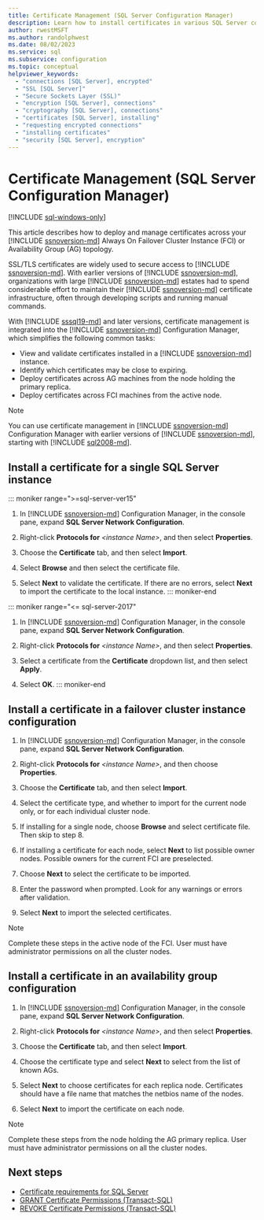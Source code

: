 ```yaml
---
title: Certificate Management (SQL Server Configuration Manager)
description: Learn how to install certificates in various SQL Server configurations. Examples include single instances, failover clusters, and Always On availability groups.
author: rwestMSFT
ms.author: randolphwest
ms.date: 08/02/2023
ms.service: sql
ms.subservice: configuration
ms.topic: conceptual
helpviewer_keywords:
  - "connections [SQL Server], encrypted"
  - "SSL [SQL Server]"
  - "Secure Sockets Layer (SSL)"
  - "encryption [SQL Server], connections"
  - "cryptography [SQL Server], connections"
  - "certificates [SQL Server], installing"
  - "requesting encrypted connections"
  - "installing certificates"
  - "security [SQL Server], encryption"
---
```

# Certificate Management (SQL Server Configuration Manager)

[!INCLUDE [sql-windows-only](../../includes/applies-to-version/sql-windows-only.md)]

This article describes how to deploy and manage certificates across your [!INCLUDE [ssnoversion-md](../../includes/ssnoversion-md.md)] Always On Failover Cluster Instance (FCI) or Availability Group (AG) topology.

SSL/TLS certificates are widely used to secure access to [!INCLUDE [ssnoversion-md](../../includes/ssnoversion-md.md)]. With earlier versions of [!INCLUDE [ssnoversion-md](../../includes/ssnoversion-md.md)], organizations with large [!INCLUDE [ssnoversion-md](../../includes/ssnoversion-md.md)] estates had to spend considerable effort to maintain their [!INCLUDE [ssnoversion-md](../../includes/ssnoversion-md.md)] certificate infrastructure, often through developing scripts and running manual commands.

With [!INCLUDE [sssql19-md](../../includes/sssql19-md.md)] and later versions, certificate management is integrated into the [!INCLUDE [ssnoversion-md](../../includes/ssnoversion-md.md)] Configuration Manager, which simplifies the following common tasks:

- View and validate certificates installed in a [!INCLUDE [ssnoversion-md](../../includes/ssnoversion-md.md)] instance.
- Identify which certificates may be close to expiring.
- Deploy certificates across AG machines from the node holding the primary replica.
- Deploy certificates across FCI machines from the active node.

> [!NOTE]  
> You can use certificate management in [!INCLUDE [ssnoversion-md](../../includes/ssnoversion-md.md)] Configuration Manager with earlier versions of [!INCLUDE [ssnoversion-md](../../includes/ssnoversion-md.md)], starting with [!INCLUDE [sql2008-md](../../includes/sql2008-md.md)].

## <a id="provision-single-server-cert"></a> Install a certificate for a single SQL Server instance

::: moniker range=">=sql-server-ver15"
1. In [!INCLUDE [ssnoversion-md](../../includes/ssnoversion-md.md)] Configuration Manager, in the console pane, expand **SQL Server Network Configuration**.

1. Right-click **Protocols for** *&lt;instance Name&gt;*, and then select **Properties**.

1. Choose the **Certificate** tab, and then select **Import**.

1. Select **Browse** and then select the certificate file.

1. Select **Next** to validate the certificate. If there are no errors, select **Next** to import the certificate to the local instance.
::: moniker-end

::: moniker range="<= sql-server-2017"
1. In [!INCLUDE [ssnoversion-md](../../includes/ssnoversion-md.md)] Configuration Manager, in the console pane, expand **SQL Server Network Configuration**.

1. Right-click **Protocols for** *&lt;instance Name&gt;*, and then select **Properties**.

1. Select a certificate from the  **Certificate** dropdown list, and then select **Apply**.

1. Select **OK**.
::: moniker-end

## <a id="provision-failover-cluster-cert"></a> Install a certificate in a failover cluster instance configuration

1. In [!INCLUDE [ssnoversion-md](../../includes/ssnoversion-md.md)] Configuration Manager, in the console pane, expand **SQL Server Network Configuration**.

1. Right-click **Protocols for** *&lt;instance Name&gt;*, and then choose **Properties**.

1. Choose the **Certificate** tab, and then select **Import**.

1. Select the certificate type, and whether to import for the current node only, or for each individual cluster node.

1. If installing for a single node, choose **Browse** and select certificate file. Then skip to step 8.

1. If installing a certificate for each node, select **Next** to list possible owner nodes. Possible owners for the current FCI are preselected.

1. Choose **Next** to select the certificate to be imported.

1. Enter the password when prompted. Look for any warnings or errors after validation.

1. Select **Next** to import the selected certificates.

> [!NOTE]  
> Complete these steps in the active node of the FCI. User must have administrator permissions on all the cluster nodes.

## <a id="provision-availability-group-cert"></a> Install a certificate in an availability group configuration

1. In [!INCLUDE [ssnoversion-md](../../includes/ssnoversion-md.md)] Configuration Manager, in the console pane, expand **SQL Server Network Configuration**.

1. Right-click **Protocols for** *&lt;instance Name&gt;*, and then select **Properties**.

1. Choose the **Certificate** tab, and then select **Import**.

1. Choose the certificate type and select **Next** to select from the list of known AGs.

1. Select **Next** to choose certificates for each replica node. Certificates should have a file name that matches the netbios name of the nodes.

1. Select **Next** to import the certificate on each node.

> [!NOTE]  
> Complete these steps from the node holding the AG primary replica. User must have administrator permissions on all the cluster nodes.

## Next steps

- [Certificate requirements for SQL Server](certificate-requirements.md)
- [GRANT Certificate Permissions (Transact-SQL)](../../t-sql/statements/grant-certificate-permissions-transact-sql.md)
- [REVOKE Certificate Permissions (Transact-SQL)](../../t-sql/statements/revoke-certificate-permissions-transact-sql.md)
